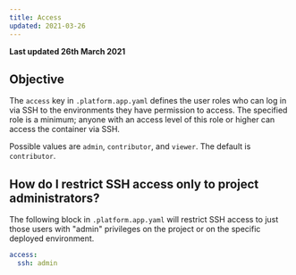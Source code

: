 ```yaml
---
title: Access
updated: 2021-03-26
---
```


**Last updated 26th March 2021**



## Objective  

The `access` key in `.platform.app.yaml` defines the user roles who can log in via SSH to the environments they have permission to access.  The specified role is a minimum; anyone with an access level of this role or higher can access the container via SSH.

Possible values are `admin`, `contributor`, and `viewer`.  The default is `contributor`.

## How do I restrict SSH access only to project administrators?

The following block in `.platform.app.yaml` will restrict SSH access to just those users with "admin" privileges on the project or on the specific deployed environment.

```yaml
access:
  ssh: admin
```
